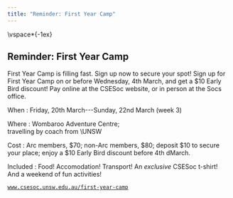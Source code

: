 ```yaml
---
title: "Reminder: First Year Camp"
---
```


\vspace*{-1ex}

Reminder: First Year Camp
-------------------------

First Year Camp is filling fast.  Sign up now to secure your spot!
Sign up for First Year Camp on or before Wednesday, 4th March, and get
a $10 Early Bird discount!  Pay online at the CSESoc website, or in
person at the Socs office.

When
:    Friday, 20th March---Sunday, 22nd March (week 3)

Where
:    Wombaroo Adventure Centre;  
    travelling by coach from \UNSW

Cost
:    Arc members, $70; non-Arc members, $80; deposit $10 to secure
    your place; enjoy a $10 Early Bird discount before 4th dMarch.

Included
:	 Food!  Accomodation!  Transport!  An _exclusive_ CSESoc t-shirt!
     And a weekend of fun activities!

[`www.csesoc.unsw.edu.au/first-year-camp`](https://www.csesoc.unsw.edu.au/first-year-camp/)
